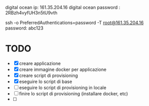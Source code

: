 digital ocean ip: 161.35.204.16
digital ocean password : 2RBzh4vyfUH3n5tU9vth

ssh -o PreferredAuthentications=password -T root@161.35.204.16
password: abc123

TODO
===
- [x] creare applicazione
- [x] creare immagine docker per applicazione
- [x] creare script di provisioning
- [x] eseguire lo script di base
- [ ] eseguire lo script di provisioning in locale
- [ ] finire lo script di provisioning (installare docker, etc)
- [ ]
